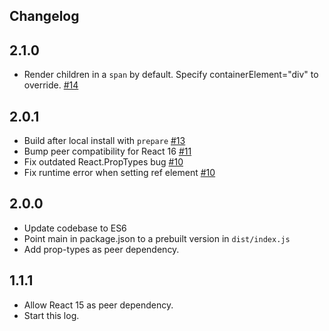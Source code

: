 Changelog
---

## 2.1.0

- Render children in a `span` by default. Specify containerElement="div" to override. [#14](https://github.com/mapbox/react-click-to-select/pull/14)

## 2.0.1

- Build after local install with `prepare` [#13](https://github.com/mapbox/react-click-to-select/pull/13)
- Bump peer compatibility for React 16 [#11](https://github.com/mapbox/react-click-to-select/pull/11)
- Fix outdated React.PropTypes bug [#10](https://github.com/mapbox/react-click-to-select/pull/10)
- Fix runtime error when setting ref element [#10](https://github.com/mapbox/react-click-to-select/pull/10)

## 2.0.0

- Update codebase to ES6
- Point main in package.json to a prebuilt version in `dist/index.js`
- Add prop-types as peer dependency.

## 1.1.1

- Allow React 15 as peer dependency.
- Start this log.
